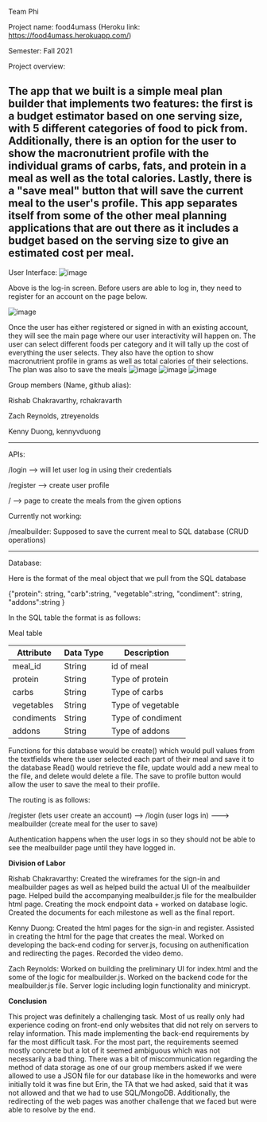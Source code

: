 Team Phi

Project name: food4umass (Heroku link: https://food4umass.herokuapp.com/)

Semester: Fall 2021

Project overview:

The app that we built is a simple meal plan builder that implements two features: the first is a budget 
estimator based on one serving size, with 5 different categories of food to pick from. Additionally,
there is an option for the user to show the macronutrient profile with the individual grams of carbs,
fats, and protein in a meal as well as the total calories. Lastly, there is a "save meal" button that will
save the current meal to the user's profile. This app separates itself from some of the other meal planning 
applications that are out there as it includes a budget based on the serving size to give an estimated cost
per meal.
--------------------------------------------------------------------------------------------------------------------------
User Interface:
![image](https://user-images.githubusercontent.com/60271599/145690911-13d89709-1038-44cd-80ce-ec2a278189e0.png)

Above is the log-in screen. Before users are able to log in, they need to register for an account on the page below.

![image](https://user-images.githubusercontent.com/60271599/145690946-bca85c76-5b9b-4196-8765-3b1e41207827.png)

Once the user has either registered or signed in with an existing account, they will see the main page where our 
user interactivity will happen on. The user can select different foods per category and it will tally up the cost of 
everything the user selects. They also have the option to show macronutrient profile in grams as well as total calories of
their selections. The plan was also to save the meals 
![image](https://user-images.githubusercontent.com/60271599/145691030-4e5c645b-5a7a-46af-8cad-c3b1b50864d8.png)
![image](https://user-images.githubusercontent.com/60271599/145691040-aa9511e3-4132-4f2d-93d3-5419e4d53d1f.png)
![image](https://user-images.githubusercontent.com/60271599/145691224-488b2ff7-9905-4c75-87e0-ef2b67cc501a.png)

Group members (Name, github alias): 

Rishab Chakravarthy, rchakravarth

Zach Reynolds, ztreyenolds

Kenny Duong, kennyvduong

--------------------------------------------------------------------------------------------------------------

APIs:

/login --> will let user log in using their credentials

/register --> create user profile

/ --> page to create the meals from the given options

Currently not working:

/mealbuilder: Supposed to save the current meal to SQL database (CRUD operations)

------------------------------------------------------------------------------------------------------------------

Database: 

Here is the format of the meal object that we pull from the SQL database

{"protein": string, "carb":string, "vegetable":string, "condiment": string, "addons":string }

In the SQL table the format is as follows:

Meal table

| Attribute    | Data Type | Description              |
|--------------|-----------|--------------------------|
| meal_id      | String    | id of meal               |
| protein      | String    | Type of protein          |
| carbs        | String    | Type of carbs            |
| vegetables   | String    | Type of vegetable        |
| condiments   | String    | Type of condiment        |
| addons       | String    | Type of addons           |

Functions for this database would be create() which would pull values from the textfields where the user selected each part of their meal and save it to the database Read() would retrieve the file, update would add a new meal to the file, and delete would delete a file. The save to profile button would allow the user to save the meal to their profile.

The routing is as follows:

/register (lets user create an account) --> /login (user logs in) ---> mealbuilder (create meal for the user to save)

Authentication happens when the user logs in so they should not be able to see the mealbuilder page until they have logged in.

**Division of Labor**

Rishab Chakravarthy: Created the wireframes for the sign-in and mealbuilder pages as well as helped build the actual UI
of the mealbuilder page. Helped build the accompanying mealbuilder.js file for the mealbuilder html page. Creating the mock endpoint data + worked on database logic. Created the documents for each milestone as well as the final report.

Kenny Duong: Created the html pages for the sign-in and register. Assisted in creating the html for the page that creates the meal.  Worked on developing the back-end coding for server.js, focusing on authenification and redirecting the pages. Recorded the video demo.

Zach Reynolds: Worked on building the preliminary UI for index.html and the some of the logic for mealbuilder.js. Worked on the backend code for the mealbuilder.js file. Server logic including login functionality and minicrypt.

**Conclusion**

This project was definitely a challenging task. Most of us really only had experience coding on front-end only websites that did
not rely on servers to relay information. This made implementing the back-end requirements by far the most difficult task. For the 
most part, the requirements seemed mostly concrete but a lot of it seemed ambiguous which was not necessarily a bad thing. There was a bit of miscommunication regarding the method of data storage as one of our group members asked if we were allowed to use a 
JSON file for our database like in the homeworks and were initially told it was fine but Erin, the TA that we had asked, said that 
it was not allowed and that we had to use SQL/MongoDB. Additionally, the redirecting of the web pages was another challenge that we faced but were able to resolve by the end. 



